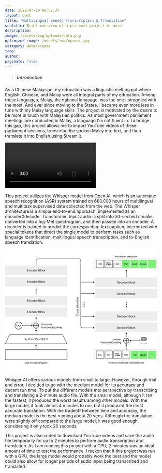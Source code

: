 ```yaml
---
date: 2022-07-30 08:57:37
layout: post
title: "Multilingual Speech Transcription & Translation"
subtitle: Brief overview of a personal project of mine
description: 
image: /assets/img/uploads/data.png
optimized_image: /assets/img/openai.jpg
category: datascience
tags:
author:
paginate: false
---
```



> ##### Introduction

As a Chinese Malaysian, my education was a linguistic melting pot where English, Chinese, and Malay were all integral parts of my education. Among these languages, Malay, the national language, was the one I struggled with the most. And ever since moving to the States, I became even more less in tune with my Malay language skills. The project is motivated by the desire to be more in touch with Malaysian politics. As most government parliament meetings are conducted in Malay, a language I'm not fluent in. To bridge this gap, this project allows me to import YouTube videos of these parliament sessions, transcribe the spoken Malay into text, and then translate it into English using Streamlit. 

![mp4](/assets/img/ips-82DEA1B7-D4EF-4E37-8B7E-C5CBF00A56B7.mp4 "mp4")
 


This project utilizes the Whisper model from Open AI, which is an automatic speech recognition (ASR) system trained on 680,000 hours of multilingual and multitask supervised data collected from the web. The Whisper architecture is a simple end-to-end approach, implemented as an encoder0decoder Transformer. Input audio is split into 30-second chunks, converted into a log-Mel spectrogram, and then passed into an encoder. A decoder is trained to predict the corresponding text caption, intermixed with special tokens that direct the single model to perform tasks such as language identification, multilingual speech transcription, and to-English speech translation. 


![Whisper](/assets/img/whisper.jpg "Whisper")

Whisper AI offers various models from small to large. However, through trial and error, I decided to go with the medium model for its accuracy and decent run time. To put the different models into perspective by transcribing and translating a 2-minute audio file. With the small model, although it ran the fastest, it produced the worst results among other models. With the large model, it took almost 4 minutes to run, but it produced the most accurate translation. With the tradeoff between time and accuracy, the medium model is the best running about 20 secs. Although the translation were slightly off compared to the large model, it was good enough considering it only took 20 seconds.  

This project is also coded to download YouTube videos and save the audio file temporarily for up to 2 minutes to perform audio transcription and translation. As I am running this project with a CPU, 2 minutes was an ideal amount of time to test the performance. I reckon that if this project was run with a GPU, the large model would probably work the best and the model could also allow for longer periods of audio input being transcribed and translated. 






